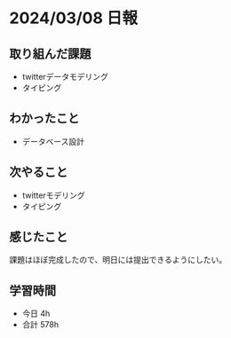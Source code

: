 # 2024/03/08 日報

## 取り組んだ課題
- twitterデータモデリング
- タイピング

## わかったこと
- データベース設計

## 次やること
- twitterモデリング
- タイピング

## 感じたこと
課題はほぼ完成したので、明日には提出できるようにしたい。

## 学習時間
- 今日 4h
- 合計 578h
